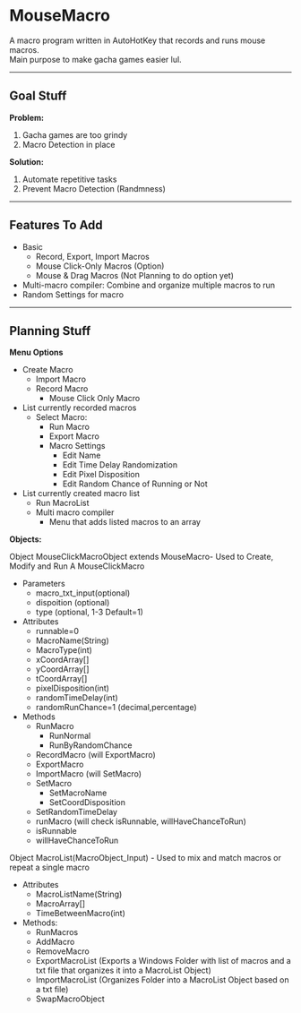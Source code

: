 # MouseMacro
A macro program written in AutoHotKey that records and runs mouse macros.  
Main purpose to make gacha games easier lul.

<hr />

## Goal Stuff
**Problem:**
1. Gacha games are too grindy
2. Macro Detection in place

**Solution:**
1. Automate repetitive tasks
2. Prevent Macro Detection (Randmness)

<hr />

## Features To Add
- Basic
  - Record, Export, Import Macros
  - Mouse Click-Only Macros (Option)
  - Mouse & Drag Macros (Not Planning to do option yet)
- Multi-macro compiler: Combine and organize multiple macros to run
- Random Settings for macro

<hr />

## Planning Stuff
**Menu Options**
- Create Macro
  - Import Macro
  - Record Macro
    - Mouse Click Only Macro
- List currently recorded macros
  - Select Macro:
    - Run Macro
    - Export Macro
  	- Macro Settings
  		- Edit Name
  		- Edit Time Delay Randomization
  		- Edit Pixel Disposition
      - Edit Random Chance of Running or Not
- List currently created macro list
  - Run MacroList
  - Multi macro compiler
  	- Menu that adds listed macros to an array



**Objects:**

Object MouseClickMacroObject extends MouseMacro- Used to Create, Modify and Run A MouseClickMacro
- Parameters
	- macro_txt_input(optional)
	- dispoition (optional)
	- type (optional, 1-3 Default=1)
- Attributes
	- runnable=0
	- MacroName(String)
	- MacroType(int)
 	- xCoordArray[]
 	- yCoordArray[]
 	- tCoordArray[]
 	- pixelDisposition(int)
 	- randomTimeDelay(int)
  - randomRunChance=1 (decimal,percentage)
- Methods
 	- RunMacro
		- RunNormal
		- RunByRandomChance
 	- RecordMacro (will ExportMacro)
 	- ExportMacro
 	- ImportMacro (will SetMacro)
  - SetMacro
	- SetMacroName
	- SetCoordDisposition
  - SetRandomTimeDelay
  - runMacro (will check isRunnable, willHaveChanceToRun)
  - isRunnable
  - willHaveChanceToRun


Object MacroList(MacroObject_Input) - Used to mix and match macros or repeat a single macro
- Attributes
	- MacroListName(String)
	- MacroArray[]
	- TimeBetweenMacro(int)
- Methods:
	- RunMacros
	- AddMacro
	- RemoveMacro
	- ExportMacroList (Exports a Windows Folder with list of macros and a txt file that organizes it into a MacroList Object)
	- ImportMacroList (Organizes Folder into a MacroList Object based on a txt file)
  - SwapMacroObject
